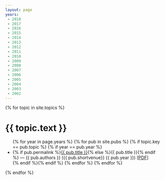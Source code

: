 ```yaml
---
layout: page
years:
 - 2018
 - 2017
 - 2016
 - 2015
 - 2014
 - 2013
 - 2012
 - 2011
 - 2010
 - 2009
 - 2008
 - 2007
 - 2006
 - 2005
 - 2004
 - 2003
 - 2002
---
```


{% for topic in site.topics %}
  <h1>{{ topic.text }}</h1>
  <ul>
    {% for year in page.years %}
        {% for pub in site.pubs %}
           {% if topic.key == pub.topic %}
               {% if year == pub.year %}
               <li class="nobullet pub">{% if pub.permalink %}<a href="{{ pub.permalink }}">{{ pub.title }}</a>{% else %}{{ pub.title }}{% endif %}&nbsp;&mdash;&nbsp;{{ pub.authors }} ({{ pub.shortvenue}} {{ pub.year }}) [<a href="{{ pub.pdfurl }}">PDF</a>]</li>
           {% endif %}{% endif %}
       {% endfor %}
    {% endfor %}
  </ul>
{% endfor %}
